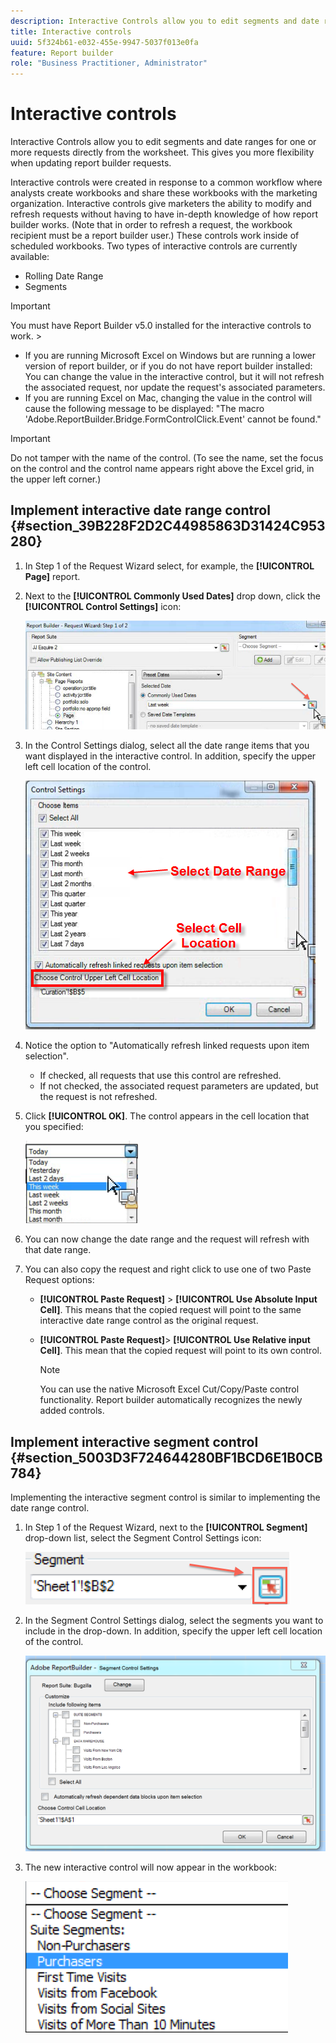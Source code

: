 ```yaml
---
description: Interactive Controls allow you to edit segments and date ranges for one or more requests directly from the worksheet. This gives you more flexibility when updating report builder requests.
title: Interactive controls
uuid: 5f324b61-e032-455e-9947-5037f013e0fa
feature: Report builder
role: "Business Practitioner, Administrator"
---
```


# Interactive controls

Interactive Controls allow you to edit segments and date ranges for one or more requests directly from the worksheet. This gives you more flexibility when updating report builder requests.

Interactive controls were created in response to a common workflow where analysts create workbooks and share these workbooks with the marketing organization. Interactive controls give marketers the ability to modify and refresh requests without having to have in-depth knowledge of how report builder works. (Note that in order to refresh a request, the workbook recipient must be a report builder user.) These controls work inside of scheduled workbooks. Two types of interactive controls are currently available:

* Rolling Date Range 
* Segments

>[!IMPORTANT]
>
>You must have Report Builder v5.0 installed for the interactive controls to work. >
>* If you are running Microsoft Excel on Windows but are running a lower version of report builder, or if you do not have report builder installed: You can change the value in the interactive control, but it will not refresh the associated request, nor update the request's associated parameters.
>* If you are running Excel on Mac, changing the value in the control will cause the following message to be displayed: "The macro 'Adobe.ReportBuilder.Bridge.FormControlClick.Event' cannot be found." 
>

>[!IMPORTANT]
>
>Do not tamper with the name of the control. (To see the name, set the focus on the control and the control name appears right above the Excel grid, in the upper left corner.)

## Implement interactive date range control {#section_39B228F2D2C44985863D31424C953280}

1. In Step 1 of the Request Wizard select, for example, the **[!UICONTROL Page]** report.
1. Next to the **[!UICONTROL Commonly Used Dates]** drop down, click the **[!UICONTROL Control Settings]** icon:

   ![](assets/date_range_control.png)

1. In the Control Settings dialog, select all the date range items that you want displayed in the interactive control. In addition, specify the upper left cell location of the control.

   ![](assets/control_settings.png)

1. Notice the option to "Automatically refresh linked requests upon item selection".

    * If checked, all requests that use this control are refreshed.
    * If not checked, the associated request parameters are updated, but the request is not refreshed.

1. Click **[!UICONTROL OK]**. The control appears in the cell location that you specified:

   ![](assets/date_range_control_interactive.png)

1. You can now change the date range and the request will refresh with that date range.
1. You can also copy the request and right click to use one of two Paste Request options:

    * **[!UICONTROL Paste Request]** > **[!UICONTROL Use Absolute Input Cell]**. This means that the copied request will point to the same interactive date range control as the original request.
    
    * **[!UICONTROL Paste Request]**> **[!UICONTROL Use Relative input Cell]**. This mean that the copied request will point to its own control.
    
      >[!NOTE]
      >
      >You can use the native Microsoft Excel Cut/Copy/Paste control functionality. Report builder automatically recognizes the newly added controls.

## Implement interactive segment control {#section_5003D3F724644280BF1BCD6E1B0CB784}

Implementing the interactive segment control is similar to implementing the date range control.

1. In Step 1 of the Request Wizard, next to the **[!UICONTROL Segment]** drop-down list, select the Segment Control Settings icon:

   ![](assets/segment_interactive_1.png)

1. In the Segment Control Settings dialog, select the segments you want to include in the drop-down. In addition, specify the upper left cell location of the control.

   ![](assets/segment_drop_down_properties.png)

1. The new interactive control will now appear in the workbook:

   ![](assets/segment_interactive_3.png)

